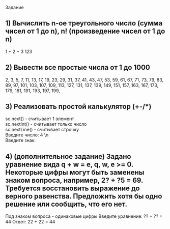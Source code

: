 Задание

## 1) Вычислить n-ое треугольного число (сумма чисел от 1 до n), n! (произведение чисел от 1 до n) ##
1 + 2 + 3 1*2*3

## 2) Вывести все простые числа от 1 до 1000 ##
2, 3, 5, 7, 11, 13, 17, 19, 23, 29, 31, 37, 41, 43, 47, 53, 59, 61, 67, 71, 73, 79, 83, 89, 97, 101, 103, 107, 109, 113, 127, 131, 137, 139, 149, 151, 157, 163, 167, 173, 179, 181, 191, 193, 197, 199,

## 3) Реализовать простой калькулятор (+-/*) ##

sc.next() - считывает 1 элемент  
sc.nextInt() - считывает только число  
sc.nextLine() - считывает строчку  
Введите число: 4 \n  
Введите знак:

## 4) (дополнительное задание) Задано уравнение вида q + w = e, q, w, e >= 0. Некоторые цифры могут быть заменены знаком вопроса, например, 2? + ?5 = 69. Требуется восстановить выражение до верного равенства. Предложить хотя бы одно решение или сообщить, что его нет. ##
Под знаком вопроса - одинаковые цифры
Введите уравнение: ?? + ?? = 44
Ответ: 22 + 22 = 44



